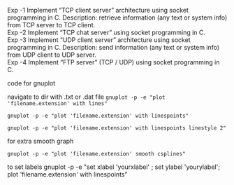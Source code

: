 Exp -1
Implement “TCP client server” architecture using socket programming in C.
Description: retrieve information (any text or system info) from TCP server to TCP client.
<br>
Exp -2
Implement “TCP chat server” using socket programming in C.
<br>
Exp -3
Implement “UDP client server” architecture using socket programming in C.
Description: send information (any text or system info) from UDP client to UDP server.
<br>
Exp -4
Implement “FTP server” (TCP / UDP) using socket programming in C.


code for gnuplot

navigate to dir with .txt or .dat file
`
gnuplot -p -e "plot 'filename.extension' with lines"
`

`
gnuplot -p -e "plot 'filename.extension' with linespoints"
`

`
gnuplot -p -e "plot 'filename.extension' with linespoints linestyle 2"
`


for extra smooth graph

`
gnuplot -p -e "plot 'filename.extension' smooth csplines"
`

to set labels
gnuplot -p -e "set xlabel 'yourxlabel' ; set ylabel 'yourylabel'; plot  'filename.extension' with linespoints"


